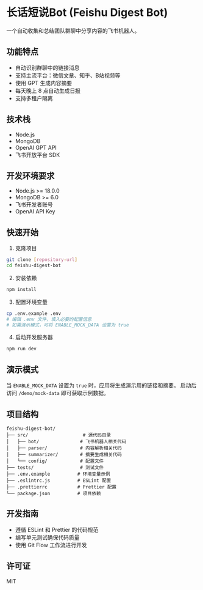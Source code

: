 # 长话短说Bot (Feishu Digest Bot)

一个自动收集和总结团队群聊中分享内容的飞书机器人。

## 功能特点

- 自动识别群聊中的链接消息
- 支持主流平台：微信文章、知乎、B站视频等
- 使用 GPT 生成内容摘要
- 每天晚上 8 点自动生成日报
- 支持多租户隔离

## 技术栈

- Node.js
- MongoDB
- OpenAI GPT API
- 飞书开放平台 SDK

## 开发环境要求

- Node.js >= 18.0.0
- MongoDB >= 6.0
- 飞书开发者账号
- OpenAI API Key

## 快速开始

1. 克隆项目
```bash
git clone [repository-url]
cd feishu-digest-bot
```

2. 安装依赖
```bash
npm install
```

3. 配置环境变量
```bash
cp .env.example .env
# 编辑 .env 文件，填入必要的配置信息
# 如需演示模式，可将 ENABLE_MOCK_DATA 设置为 true
```

4. 启动开发服务器
```bash
npm run dev
```

## 演示模式

当 `ENABLE_MOCK_DATA` 设置为 `true` 时，应用将生成演示用的链接和摘要。
启动后访问 `/demo/mock-data` 即可获取示例数据。

## 项目结构

```
feishu-digest-bot/
├── src/                    # 源代码目录
│   ├── bot/               # 飞书机器人相关代码
│   ├── parser/            # 内容解析相关代码
│   ├── summarizer/        # 摘要生成相关代码
│   └── config/            # 配置文件
├── tests/                 # 测试文件
├── .env.example          # 环境变量示例
├── .eslintrc.js          # ESLint 配置
├── .prettierrc           # Prettier 配置
└── package.json          # 项目依赖
```

## 开发指南

- 遵循 ESLint 和 Prettier 的代码规范
- 编写单元测试确保代码质量
- 使用 Git Flow 工作流进行开发

## 许可证

MIT 
